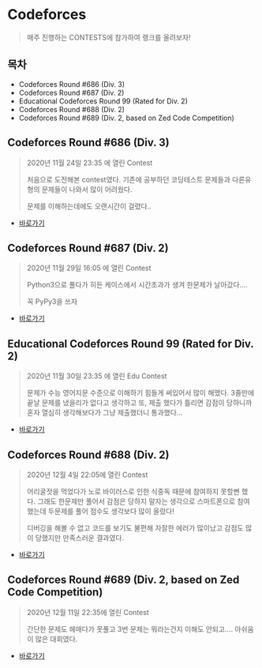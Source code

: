 # Codeforces

> 매주 진행하는 CONTESTS에 참가하여 랭크를 올려보자!

## 목차

* Codeforces Round #686 (Div. 3)
* Codeforces Round #687 (Div. 2)
* Educational Codeforces Round 99 (Rated for Div. 2)
* Codeforces Round #688 (Div. 2)
* Codeforces Round #689 (Div. 2, based on Zed Code Competition)



## Codeforces Round #686 (Div. 3)

> 2020년 11월 24일 23:35 에 열린 Contest
>
> 처음으로 도전해본 contest였다. 기존에 공부하던 코딩테스트 문제들과 다른유형의 문제들이 나와서 많이 어려웠다.
>
> 문제를 이해하는데에도 오랜시간이 걸렸다..

* [바로가기](./round_686)

## Codeforces Round #687 (Div. 2)

> 2020년 11월 29일 16:05 에 열린 Contest
>
> Python3으로 풀다가 히든 케이스에서 시간초과가 생겨 한문제가 날아갔다....
>
> 꼭 PyPy3을 쓰자 

* [바로가기](./round_687)

## Educational Codeforces Round 99 (Rated for Div. 2)

> 2020년 11월 30일 23:35 에 열린 Edu Contest
>
> 문제가 수능 영어지문 수준으로 이해하기 힘들게 써있어서 많이 해맸다. 3줄만에 끝날 문제를 냈을리가 없다고 생각하고 또, 제출 했다가 틀리면 감점이 당하니까 혼자 열심히 생각해보다가 그냥 제출했더니 통과했다...

* [바로가기](./edu_round_99)

## Codeforces Round #688 (Div. 2)

> 2020년 12월 4일 22:05에 열린 Contest
>
> 어리굴젓을 먹었다가 노로 바이러스로 인한 식중독 때문에 참여하지 못할뻔 했다. 그래도 한문제만 풀어서 감점은 당하지 말자는 생각으로 스마트폰으로 참여했는데 두문제를 풀어 점수도 생각보다 많이 올랐다!
>
> 디버깅을 해볼 수 없고 코드를 보기도 불편해 자잘한 에러가 많이났고 감점도 많이 당했지만 만족스러운 결과였다.

* [바로가기](./round_688)

## Codeforces Round #689 (Div. 2, based on Zed Code Competition)

> 2020년 12월 11일 22:35에 열린 Contest
>
> 간단한 문제도 헤매다가 못풀고 3번 문제는 뭐라는건지 이해도 안되고.... 아쉬움이 많은 대회였다.

* [바로가기](./round_689)



